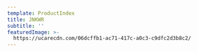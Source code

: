 ```yaml
---
template: ProductIndex
title: JNKWR
subtitle: ''
featuredImage: >-
  https://ucarecdn.com/06dcffb1-ac71-417c-a0c3-c9dfc2d3b8c2/
---
```



